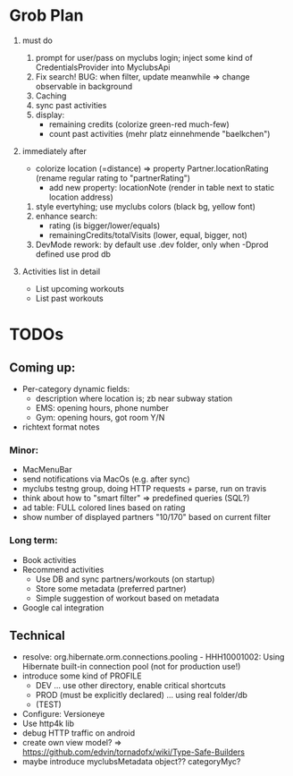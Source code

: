 
# Grob Plan

1. must do
    1. prompt for user/pass on myclubs login; inject some kind of CredentialsProvider into MyclubsApi
    1. Fix search! BUG: when filter, update meanwhile => change observable in background
    1. Caching
    1. sync past activities
    1. display:
        * remaining credits (colorize green-red much-few)
        * count past activities (mehr platz einnehmende "baelkchen")
    
1. immediately after
    * colorize location (=distance) => property Partner.locationRating (rename regular rating to "partnerRating")
        + add new property: locationNote (render in table next to static location address)
    1. style evertyhing; use myclubs colors (black bg, yellow font)
    1. enhance search:
        * rating (is bigger/lower/equals)
        * remainingCredits/totalVisits (lower, equal, bigger, not)
    1. DevMode rework: by default use .dev folder, only when -Dprod defined use prod db

1. Activities list in detail
    * List upcoming workouts
    * List past workouts

# TODOs

## Coming up:

* Per-category dynamic fields:
    * description where location is; zb near subway station
    * EMS: opening hours, phone number
    * Gym: opening hours, got room Y/N
* richtext format notes

### Minor:

* MacMenuBar
* send notifications via MacOs (e.g. after sync)
* myclubs testng group, doing HTTP requests + parse, run on travis
* think about how to "smart filter" => predefined queries (SQL?)
* ad table: FULL colored lines based on rating
* show number of displayed partners "10/170" based on current filter

### Long term:

* Book activities
* Recommend activities
    * Use DB and sync partners/workouts (on startup)
    * Store some metadata (preferred partner)
    * Simple suggestion of workout based on metadata
* Google cal integration

## Technical

* resolve: org.hibernate.orm.connections.pooling - HHH10001002: Using Hibernate built-in connection pool (not for production use!)
* introduce some kind of PROFILE
    * DEV ... use other directory, enable critical shortcuts
    * PROD (must be explicitly declared) ... using real folder/db
    * (TEST)
* Configure: Versioneye
* Use http4k lib
* debug HTTP traffic on android
* create own view model? => https://github.com/edvin/tornadofx/wiki/Type-Safe-Builders
* maybe introduce myclubsMetadata object?? categoryMyc?
